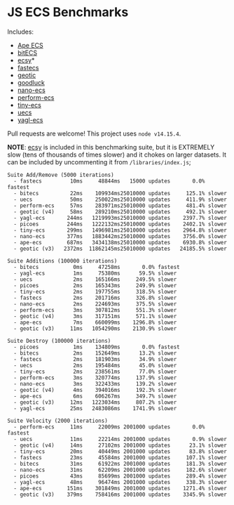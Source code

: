 # JS ECS Benchmarks

Includes:

-   [Ape ECS](https://github.com/fritzy/ape-ecs)
-   [bitECS](https://github.com/NateTheGreatt/bitECS)
-   [ecsy](https://github.com/ecsyjs/ecsy)\*
-   [fastecs](https://github.com/octavetoast/fastecs)
-   [geotic](https://github.com/ddmills/geotic)
-   [goodluck](https://github.com/piesku/goodluck)
-   [nano-ecs](https://github.com/noffle/nano-ecs)
-   [perform-ecs](https://github.com/fireveined/perform-ecs)
-   [tiny-ecs](https://github.com/bvalosek/tiny-ecs)
-   [uecs](https://github.com/jprochazk/uecs)
-   [yagl-ecs](https://github.com/yagl/ecs)

Pull requests are welcome! This project uses `node v14.15.4`.

**NOTE**: [ecsy](https://ecsy.io/) is included in this benchmarking suite, but it is EXTREMELY slow (tens of thousands of times slower) and it chokes on larger datasets. It can be included by uncommenting it from `/libraries/index.js`;

```
Suite Add/Remove (5000 iterations)
  - fastecs         10ms     48844ms   15000 updates       0.0% fastest
  - bitecs          22ms    109934ms25010000 updates     125.1% slower
  - uecs            50ms    250022ms25010000 updates     411.9% slower
  - perform-ecs     57ms    283971ms25010000 updates     481.4% slower
  - geotic (v4)     58ms    289210ms25010000 updates     492.1% slower
  - yagl-ecs       244ms   1219993ms25010000 updates    2397.7% slower
  - picoes         244ms   1222132ms25010000 updates    2402.1% slower
  - tiny-ecs       299ms   1496981ms25010000 updates    2964.8% slower
  - nano-ecs       377ms   1883442ms25010000 updates    3756.0% slower
  - ape-ecs        687ms   3434138ms25010000 updates    6930.8% slower
  - geotic (v3)   2372ms  11862145ms25010000 updates   24185.5% slower

Suite Additions (100000 iterations)
  - bitecs           0ms     47258ms       0.0% fastest
  - yagl-ecs         1ms     75380ms      59.5% slower
  - uecs             2ms    165166ms     249.5% slower
  - picoes           2ms    165343ms     249.9% slower
  - tiny-ecs         2ms    197755ms     318.5% slower
  - fastecs          2ms    201716ms     326.8% slower
  - nano-ecs         2ms    224693ms     375.5% slower
  - perform-ecs      3ms    307812ms     551.3% slower
  - geotic (v4)      3ms    317151ms     571.1% slower
  - ape-ecs          7ms    660099ms    1296.8% slower
  - geotic (v3)     11ms   1054290ms    2130.9% slower

Suite Destroy (100000 iterations)
  - picoes           1ms    134809ms       0.0% fastest
  - bitecs           2ms    152649ms      13.2% slower
  - fastecs          2ms    181903ms      34.9% slower
  - uecs             2ms    195484ms      45.0% slower
  - tiny-ecs         2ms    238561ms      77.0% slower
  - perform-ecs      3ms    320774ms     137.9% slower
  - nano-ecs         3ms    322433ms     139.2% slower
  - geotic (v4)      4ms    394016ms     192.3% slower
  - ape-ecs          6ms    606267ms     349.7% slower
  - geotic (v3)     12ms   1223034ms     807.2% slower
  - yagl-ecs        25ms   2483086ms    1741.9% slower

Suite Velocity (2000 iterations)
  - perform-ecs     11ms     22009ms 2001000 updates       0.0% fastest
  - uecs            11ms     22214ms 2001000 updates       0.9% slower
  - geotic (v4)     14ms     27102ms 2001000 updates      23.1% slower
  - tiny-ecs        20ms     40449ms 2001000 updates      83.8% slower
  - fastecs         23ms     45584ms 2001000 updates     107.1% slower
  - bitecs          31ms     61922ms 2001000 updates     181.3% slower
  - nano-ecs        31ms     62209ms 2001000 updates     182.6% slower
  - picoes          43ms     85699ms 2001000 updates     289.4% slower
  - yagl-ecs        48ms     96474ms 2001000 updates     338.3% slower
  - ape-ecs        151ms    301849ms 2001000 updates    1271.4% slower
  - geotic (v3)    379ms    758416ms 2001000 updates    3345.9% slower
```
